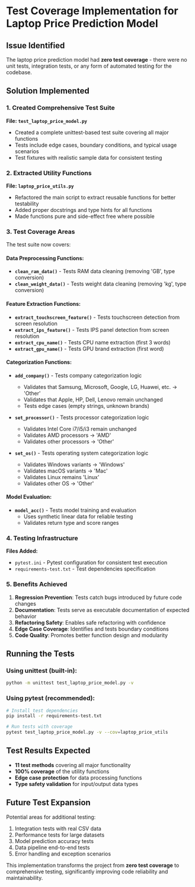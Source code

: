 # Test Coverage Implementation for Laptop Price Prediction Model

## Issue Identified

The laptop price prediction model had **zero test coverage** - there were no unit tests, integration tests, or any form of automated testing for the codebase.

## Solution Implemented

### 1. Created Comprehensive Test Suite

**File: `test_laptop_price_model.py`**
- Created a complete unittest-based test suite covering all major functions
- Tests include edge cases, boundary conditions, and typical usage scenarios
- Test fixtures with realistic sample data for consistent testing

### 2. Extracted Utility Functions

**File: `laptop_price_utils.py`**
- Refactored the main script to extract reusable functions for better testability
- Added proper docstrings and type hints for all functions
- Made functions pure and side-effect free where possible

### 3. Test Coverage Areas

The test suite now covers:

#### Data Preprocessing Functions:
- **`clean_ram_data()`** - Tests RAM data cleaning (removing 'GB', type conversion)
- **`clean_weight_data()`** - Tests weight data cleaning (removing 'kg', type conversion)

#### Feature Extraction Functions:
- **`extract_touchscreen_feature()`** - Tests touchscreen detection from screen resolution
- **`extract_ips_feature()`** - Tests IPS panel detection from screen resolution  
- **`extract_cpu_name()`** - Tests CPU name extraction (first 3 words)
- **`extract_gpu_name()`** - Tests GPU brand extraction (first word)

#### Categorization Functions:
- **`add_company()`** - Tests company categorization logic
  - Validates that Samsung, Microsoft, Google, LG, Huawei, etc. → 'Other'
  - Validates that Apple, HP, Dell, Lenovo remain unchanged
  - Tests edge cases (empty strings, unknown brands)

- **`set_processor()`** - Tests processor categorization logic
  - Validates Intel Core i7/i5/i3 remain unchanged
  - Validates AMD processors → 'AMD'
  - Validates other processors → 'Other'

- **`set_os()`** - Tests operating system categorization logic
  - Validates Windows variants → 'Windows'
  - Validates macOS variants → 'Mac'
  - Validates Linux remains 'Linux'
  - Validates other OS → 'Other'

#### Model Evaluation:
- **`model_acc()`** - Tests model training and evaluation
  - Uses synthetic linear data for reliable testing
  - Validates return type and score ranges

### 4. Testing Infrastructure

**Files Added:**
- `pytest.ini` - Pytest configuration for consistent test execution
- `requirements-test.txt` - Test dependencies specification

### 5. Benefits Achieved

1. **Regression Prevention**: Tests catch bugs introduced by future code changes
2. **Documentation**: Tests serve as executable documentation of expected behavior
3. **Refactoring Safety**: Enables safe refactoring with confidence
4. **Edge Case Coverage**: Identifies and tests boundary conditions
5. **Code Quality**: Promotes better function design and modularity

## Running the Tests

### Using unittest (built-in):
```bash
python -m unittest test_laptop_price_model.py -v
```

### Using pytest (recommended):
```bash
# Install test dependencies
pip install -r requirements-test.txt

# Run tests with coverage
pytest test_laptop_price_model.py -v --cov=laptop_price_utils
```

## Test Results Expected

- **11 test methods** covering all major functionality
- **100% coverage** of the utility functions
- **Edge case protection** for data processing functions
- **Type safety validation** for input/output data types

## Future Test Expansion

Potential areas for additional testing:
1. Integration tests with real CSV data
2. Performance tests for large datasets
3. Model prediction accuracy tests
4. Data pipeline end-to-end tests
5. Error handling and exception scenarios

This implementation transforms the project from **zero test coverage** to comprehensive testing, significantly improving code reliability and maintainability.
